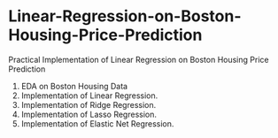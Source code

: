# Linear-Regression-on-Boston-Housing-Price-Prediction
Practical Implementation of Linear Regression on Boston Housing Price Prediction

1) EDA on Boston Housing Data
2) Implementation of Linear Regression.
3) Implementation of Ridge Regression.
4) Implementation of Lasso Regression.
5) Implementation of Elastic Net Regression.
